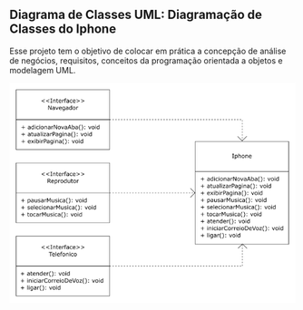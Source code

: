 ## Diagrama de Classes UML: Diagramação de Classes do Iphone
Esse projeto tem o objetivo de colocar em prática a concepção de análise de negócios, requisitos, conceitos da programação orientada a objetos e modelagem UML.

![Diagrama UML](https://raw.githubusercontent.com/caiojuvino/dio-diagrama-iphone/main/diagrama.png)